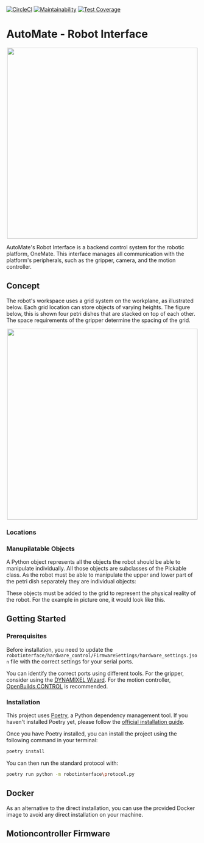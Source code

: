 [![CircleCI](https://circleci.com/gh/circleci/circleci-docs.svg?style=svg)](https://circleci.com/gh/AutoMateEPFL/robot-interface)
[![Maintainability](https://api.codeclimate.com/v1/badges/755d3fbdd32b369d58ae/maintainability)](https://codeclimate.com/github/AutoMateEPFL/robot-interface/maintainability) 
[![Test Coverage](https://api.codeclimate.com/v1/badges/755d3fbdd32b369d58ae/test_coverage)](https://codeclimate.com/github/AutoMateEPFL/robot-interface/test_coverage)

# AutoMate - Robot Interface
<p align="center">
<img src="https://github.com/AutoMateEPFL/robot-interface/assets/16036727/f08f9100-398f-4c9b-a025-1d1bf1a9efb5" width="500">
</p>

AutoMate's Robot Interface is a backend control system for the robotic platform, OneMate. This interface manages all communication with the platform's peripherals, such as the gripper, camera, and the motion controller.

## Concept

The robot's workspace uses a grid system on the workplane, as illustrated below. Each grid location can store objects of varying heights. The figure below, this is shown four petri dishes that are stacked on top of each other. The space requirements of the gripper determine the spacing of the grid. 

<p align="center">
 <img src="https://github.com/AutoMateEPFL/robot-interface/assets/16036727/85899569-fa89-488f-9008-7de8bfe0dd80" width="500">
</p>

### Locations


### Manupilatable Objects

A Python object represents all the objects the robot should be able to manipulate individually. All those objects are subclasses of the Pickable class. As the robot must be able to manipulate the upper and lower part of the petri dish separately they are individual objects:


These objects must be added to the grid to represent the physical reality of the robot. For the example in picture one, it would look like this.


## Getting Started

### Prerequisites
Before installation, you need to update the `robotinterface/hardware_control/FirmwareSettings/hardware_settings.json` file with the correct settings for your serial ports. 

You can identify the correct ports using different tools. For the gripper, consider using the [DYNAMIXEL Wizard](https://emanual.robotis.com/docs/en/software/dynamixel/dynamixel_wizard2/). For the motion controller, [OpenBuilds CONTROL](https://software.openbuilds.com/) is recommended.

### Installation

This project uses [Poetry](https://python-poetry.org/docs/), a Python dependency management tool. If you haven't installed Poetry yet, please follow the [official installation guide](https://python-poetry.org/docs/).

Once you have Poetry installed, you can install the project using the following command in your terminal:

```bash
poetry install
```

You can then run the standard protocol with:

```bash
poetry run python -m robotinterface\protocol.py
```

## Docker
As an alternative to the direct installation, you can use the provided Docker image to avoid any direct installation on your machine.

## Motioncontroller Firmware


